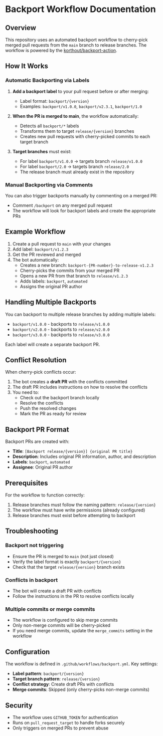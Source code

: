 # Backport Workflow Documentation

## Overview

This repository uses an automated backport workflow to cherry-pick merged pull requests from the `main` branch to release branches. The workflow is powered by the [korthout/backport-action](https://github.com/marketplace/actions/backport-merged-pull-requests-to-selected-branches).

## How It Works

### Automatic Backporting via Labels

1. **Add a backport label** to your pull request before or after merging:
   - Label format: `backport/{version}`
   - Examples: `backport/v1.0.0`, `backport/v2.3.1`, `backport/1.0`

2. **When the PR is merged to main**, the workflow automatically:
   - Detects all `backport/*` labels
   - Transforms them to target `release/{version}` branches
   - Creates new pull requests with cherry-picked commits to each target branch

3. **Target branches** must exist:
   - For label `backport/v1.0.0` → targets branch `release/v1.0.0`
   - For label `backport/2.0` → targets branch `release/2.0`
   - The release branch must already exist in the repository

### Manual Backporting via Comments

You can also trigger backports manually by commenting on a merged PR:
- Comment `/backport` on any merged pull request
- The workflow will look for backport labels and create the appropriate PRs

## Example Workflow

1. Create a pull request to `main` with your changes
2. Add label: `backport/v1.2.3`
3. Get the PR reviewed and merged
4. The bot automatically:
   - Creates a new branch: `backport-{PR-number}-to-release-v1.2.3`
   - Cherry-picks the commits from your merged PR
   - Opens a new PR from that branch to `release/v1.2.3`
   - Adds labels: `backport`, `automated`
   - Assigns the original PR author

## Handling Multiple Backports

You can backport to multiple release branches by adding multiple labels:
- `backport/v1.0.0` - backports to `release/v1.0.0`
- `backport/v2.0.0` - backports to `release/v2.0.0`
- `backport/v3.0.0` - backports to `release/v3.0.0`

Each label will create a separate backport PR.

## Conflict Resolution

When cherry-pick conflicts occur:
1. The bot creates a **draft PR** with the conflicts committed
2. The draft PR includes instructions on how to resolve the conflicts
3. You need to:
   - Check out the backport branch locally
   - Resolve the conflicts
   - Push the resolved changes
   - Mark the PR as ready for review

## Backport PR Format

Backport PRs are created with:
- **Title**: `[Backport release/{version}] {original PR title}`
- **Description**: Includes original PR information, author, and description
- **Labels**: `backport`, `automated`
- **Assignee**: Original PR author

## Prerequisites

For the workflow to function correctly:
1. Release branches must follow the naming pattern: `release/{version}`
2. The workflow must have write permissions (already configured)
3. Release branches must exist before attempting to backport

## Troubleshooting

### Backport not triggering
- Ensure the PR is merged to `main` (not just closed)
- Verify the label format is exactly `backport/{version}`
- Check that the target `release/{version}` branch exists

### Conflicts in backport
- The bot will create a draft PR with conflicts
- Follow the instructions in the PR to resolve conflicts locally

### Multiple commits or merge commits
- The workflow is configured to skip merge commits
- Only non-merge commits will be cherry-picked
- If you need merge commits, update the `merge_commits` setting in the workflow

## Configuration

The workflow is defined in `.github/workflows/backport.yml`. Key settings:
- **Label pattern**: `backport/{version}`
- **Target branch pattern**: `release/{version}`
- **Conflict strategy**: Create draft PRs with conflicts
- **Merge commits**: Skipped (only cherry-picks non-merge commits)

## Security

- The workflow uses `GITHUB_TOKEN` for authentication
- Runs on `pull_request_target` to handle forks securely
- Only triggers on merged PRs to prevent abuse
